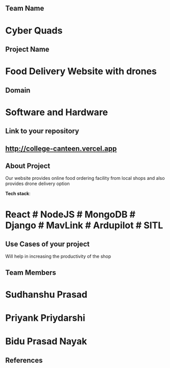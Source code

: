 ## Team Name 
# Cyber Quads

## Project Name
# Food Delivery Website with drones


## Domain
# Software and Hardware


## Link to your repository
## http://college-canteen.vercel.app


## About Project
Our website provides online food ordering facility from local shops and also provides drone delivery option







**Tech stack**:
# React # NodeJS # MongoDB # Django # MavLink # Ardupilot # SITL
 

## Use Cases of your project
Will help in increasing the productivity of the shop

## Team Members
# Sudhanshu Prasad
# Priyank Priydarshi
# Bidu Prasad Nayak

## References


